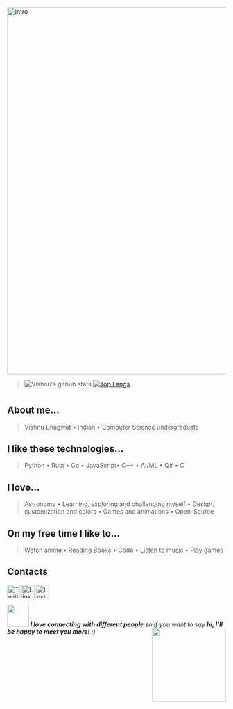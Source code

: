<img width="845" alt="intro" src="https://user-images.githubusercontent.com/42809447/88397334-64c21c80-cde1-11ea-896c-017dcc4e7bc6.png">

>![Vishnu's github stats](https://github-readme-stats.vercel.app/api?username=rogue-wild&show_icons=true&line_height=27&title_color=03910a&icon_color=03910a&text_color=525252&bg_color=e3fffb)
[![Top Langs](https://github-readme-stats.vercel.app/api/top-langs/?username=rogue-wild&hide=javascript,html,css&show_icons=true&title_color=03910a&icon_color=03910a&text_color=525252&bg_color=e3fffb)](https://github.com/rogue-wild/github-readme-stats)
#
## About me...
>Vishnu Bhagwat • Indian • Computer Science undergraduate 

## I like these technologies...
>Python • Rust • Go • JavaScript• C++ • AI/ML • Q# • C

## I love...
>Astronomy • Learning, exploring and challenging myself • Design, customization and colors • Games and animations • Open-Source

## On my free time I like to...
>Watch anime • Reading Books • Code • Listen to music • Play games

## Contacts
<span><a href="https://twitter.com/"><img align="left" alt="Twitter" width="30px" src="https://image.flaticon.com/icons/svg/2111/2111688.svg" /></a>  <a href="https://www.linkedin.com/in/"><img align="left" alt="Linkedin" width="30px" src="https://image.flaticon.com/icons/svg/174/174857.svg" /></a>  <a href="https://www.instagram.com/"><img align="left" alt="Instagram" width="30px" src="https://image.flaticon.com/icons/svg/2111/2111463.svg" /></a></span>
<br>
## 
<span><img src="https://media.giphy.com/media/LnQjpWaON8nhr21vNW/giphy.gif" width="50"><em><b> I love connecting with different people</b> so if you want to say <b>hi, I'll be happy to meet you more!</b> :)</em><img align='right' src='https://media.giphy.com/media/bcKmIWkUMCjVm/giphy.gif' width='170"'></span>


